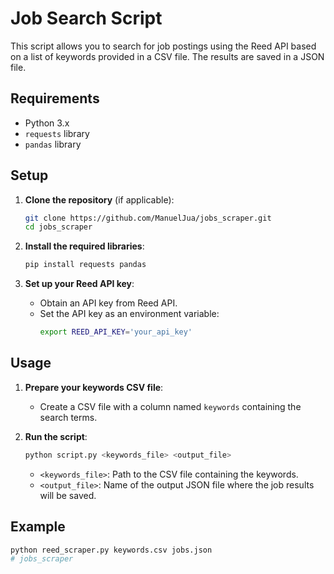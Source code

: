 # Job Search Script

This script allows you to search for job postings using the Reed API based on a list of keywords provided in a CSV file. The results are saved in a JSON file.

## Requirements

- Python 3.x
- `requests` library
- `pandas` library

## Setup

1. **Clone the repository** (if applicable):
    ```bash
    git clone https://github.com/ManuelJua/jobs_scraper.git 
    cd jobs_scraper
    ```

2. **Install the required libraries**:
    ```bash
    pip install requests pandas
    ```

3. **Set up your Reed API key**:
    - Obtain an API key from Reed API.
    - Set the API key as an environment variable:
        ```bash
        export REED_API_KEY='your_api_key'
        ```

## Usage

1. **Prepare your keywords CSV file**:
    - Create a CSV file with a column named `keywords` containing the search terms.

2. **Run the script**:
    ```bash
    python script.py <keywords_file> <output_file>
    ```
    - `<keywords_file>`: Path to the CSV file containing the keywords.
    - `<output_file>`: Name of the output JSON file where the job results will be saved.

## Example

```bash
python reed_scraper.py keywords.csv jobs.json
# jobs_scraper
